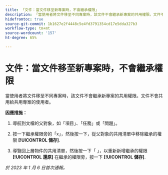 ```yaml
---
title: 「文件：當文件移至新專案時，不會繼承權限」
description: 「當使用者將文件移至不同專案時，該文件不會繼承新專案的共用權限。文件不會共用給共用專案的使用者。」
hidefromtoc: true
source-git-commit: 1b1627e2f4448c5e4fd3791354cd17e5dda327b3
workflow-type: tm+mt
source-wordcount: '157'
ht-degree: 65%

---
```



# 文件：當文件移至新專案時，不會繼承權限

<!-- This Known Issue is on the TOC for both Workfront and Workfront Proof-->

當使用者將文件移至不同專案時，該文件不會繼承新專案的共用權限。文件不會共用給共用專案的使用者。

**因應措施：**

1. 導航到文檔的父對象，如「項目」、「任務」或「問題」。

1. 按一下繼承權限旁的「x」，然後按一下，從父對象的共用清單中移除繼承的權限 **[!UICONTROL 儲存]**.

1. 導覽回上層物件的共用清單，然後按一下「 」，以重新新增繼承的權限 **[!UICONTROL 還原]** 在繼承的權限旁，按一下 **[!UICONTROL 儲存]**.

_於 2023 年 1 月 6 日首次通報。_

